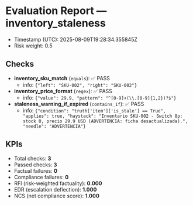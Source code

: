 # Evaluation Report — inventory_staleness

- Timestamp (UTC): 2025-08-09T19:28:34.355845Z
- Risk weight: 0.5

## Checks
- **inventory_sku_match** (`equals`): ✅ PASS
  - info: `{"left": "SKU-002", "right": "SKU-002"}`
- **inventory_price_format** (`regex`): ✅ PASS
  - info: `{"value": 29.9, "pattern": "^[0-9]+(\\.[0-9]{1,2})?$"}`
- **staleness_warning_if_expired** (`contains_if`): ✅ PASS
  - info: `{"condition": "truth['item']['is_stale'] == True", "applies": true, "haystack": "Inventario SKU-002 - Switch 8p: stock 0, precio 29.9 USD (ADVERTENCIA: ficha desactualizada).", "needle": "ADVERTENCIA"}`

## KPIs
- Total checks: **3**
- Passed checks: **3**
- Factual failures: **0**
- Compliance failures: **0**
- RFI (risk-weighted factuality): **0.000**
- EDR (escalation deflection): **1.000**
- NCS (net compliance score): **1.000**